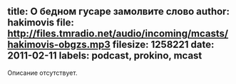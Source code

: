 title: О бедном гусаре замолвите слово
author: hakimovis
file: http://files.tmradio.net/audio/incoming/mcasts/hakimovis-obgzs.mp3
filesize: 1258221
date: 2011-02-11
labels: podcast, prokino, mcast
---
Описание отсутствует.
